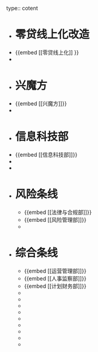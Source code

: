 type:: cotent

- # 零贷线上化改造
- {{embed [[零贷线上化]] }}
-
- # 兴魔方
- {{embed [[兴魔方]]}}
-
- # 信息科技部
- {{embed [[信息科技部]]}}
-
-
- # 风险条线
	- {{embed [[法律与合规部]]}}
	- {{embed [[风险管理部]]}}
	-
- # 综合条线
	- {{embed [[运营管理部]]}}
	- {{embed [[人事监察部]]}}
	- {{embed [[计划财务部]]}}
	-
	-
	-
	-
	-
	-
	-
	-
	-